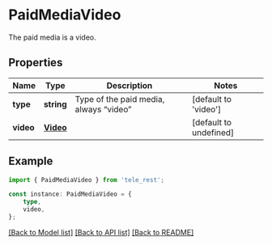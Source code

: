 # PaidMediaVideo

The paid media is a video.

## Properties

Name | Type | Description | Notes
------------ | ------------- | ------------- | -------------
**type** | **string** | Type of the paid media, always “video” | [default to 'video']
**video** | [**Video**](Video.md) |  | [default to undefined]

## Example

```typescript
import { PaidMediaVideo } from 'tele_rest';

const instance: PaidMediaVideo = {
    type,
    video,
};
```

[[Back to Model list]](../README.md#documentation-for-models) [[Back to API list]](../README.md#documentation-for-api-endpoints) [[Back to README]](../README.md)
